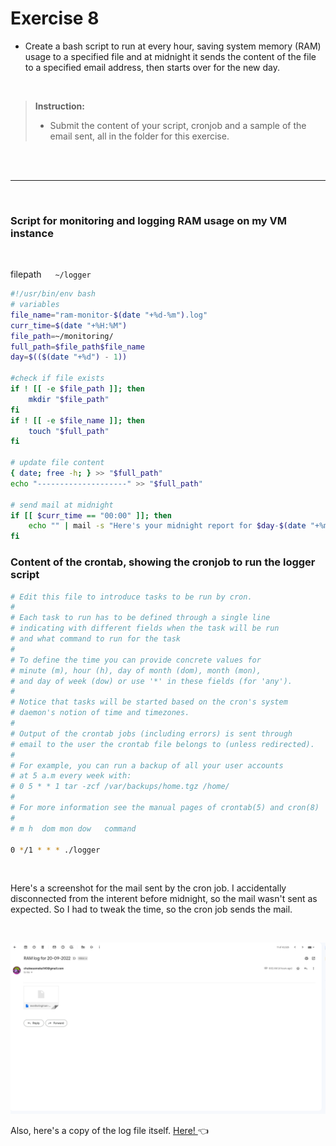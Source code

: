 # Exercise 8

- Create a bash script to run at every hour, saving system memory (RAM) usage to a specified file and at midnight it sends the content of the file to a specified email address, then starts over for the new day.

<br>

> **Instruction:**
>
> - Submit the content of your script, cronjob and a sample of the email sent, all in the folder for this exercise.

<br><br>

---

<br>

### Script for monitoring and logging RAM usage on my VM instance
<br>

filepath &emsp; `~/logger`
```bash
#!/usr/bin/env bash
# variables
file_name="ram-monitor-$(date "+%d-%m").log"
curr_time=$(date "+%H:%M")
file_path=~/monitoring/
full_path=$file_path$file_name
day=$(($(date "+%d") - 1))

#check if file exists
if ! [[ -e $file_path ]]; then
	mkdir "$file_path"
fi
if ! [[ -e $file_name ]]; then
	touch "$full_path"
fi

# update file content
{ date; free -h; } >> "$full_path"
echo "--------------------" >> "$full_path"

# send mail at midnight
if [[ $curr_time == "00:00" ]]; then
	echo "" | mail -s "Here's your midnight report for $day-$(date "+%m-%y")." -A "$full_path" chukwuemeka140@gmail.com
fi
```

### Content of the crontab, showing the cronjob to run the logger script

```bash
# Edit this file to introduce tasks to be run by cron.
# 
# Each task to run has to be defined through a single line
# indicating with different fields when the task will be run
# and what command to run for the task
# 
# To define the time you can provide concrete values for
# minute (m), hour (h), day of month (dom), month (mon),
# and day of week (dow) or use '*' in these fields (for 'any').
# 
# Notice that tasks will be started based on the cron's system
# daemon's notion of time and timezones.
# 
# Output of the crontab jobs (including errors) is sent through
# email to the user the crontab file belongs to (unless redirected).
# 
# For example, you can run a backup of all your user accounts
# at 5 a.m every week with:
# 0 5 * * 1 tar -zcf /var/backups/home.tgz /home/
# 
# For more information see the manual pages of crontab(5) and cron(8)
# 
# m h  dom mon dow   command

0 */1 * * * ./logger
```
<br>

Here's a screenshot for the mail sent by the cron job. I accidentally disconnected from the interent before midnight, so the mail wasn't sent as expected. So I had to tweak the time, so the cron job sends the mail.

<br>

![Mail Screenshot](./assets/images/log_img.png)


Also, here's a copy of the log file itself. [Here! ](./assets/monitoring_ram-monitor-20-09.log) :point_left: